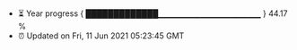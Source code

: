 - ⏳ Year progress { █████████████▁▁▁▁▁▁▁▁▁▁▁▁▁▁▁▁▁ } 44.17 %
- ⏰ Updated on Fri, 11 Jun 2021 05:23:45 GMT

